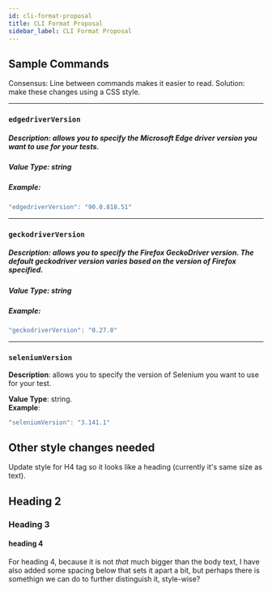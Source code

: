 ```yaml
---
id: cli-format-proposal
title: CLI Format Proposal
sidebar_label: CLI Format Proposal
---
```


## Sample Commands

Consensus: Line between commands makes it easier to read. Solution: make these changes using a CSS style.

---
### `edgedriverVersion`

##### **Description**: allows you to specify the Microsoft Edge driver version you want to use for your tests.

##### **Value Type**: string

##### **Example**:

```java
"edgedriverVersion": "90.0.818.51"
```

---
### `geckodriverVersion`

##### **Description**: allows you to specify the Firefox GeckoDriver version. The default geckodriver version varies based on the version of Firefox specified.
##### **Value Type**: string
##### **Example**:
```java
"geckodriverVersion": "0.27.0"
```
---
### `seleniumVersion`

__Description__: allows you to specify the version of Selenium you want to use for your test.

__Value Type__: string.<br/>
__Example__:
```java
"seleniumVersion": "3.141.1"
```

## Other style changes needed

Update style for H4 tag so it looks like a heading (currently it's same size as text).

## Heading 2
### Heading 3
#### heading 4

For heading 4, because it is not _that_ much bigger than the body text, I have also added some spacing below that sets it apart a bit, but perhaps there is somethign we can do to further distinguish it, style-wise?
